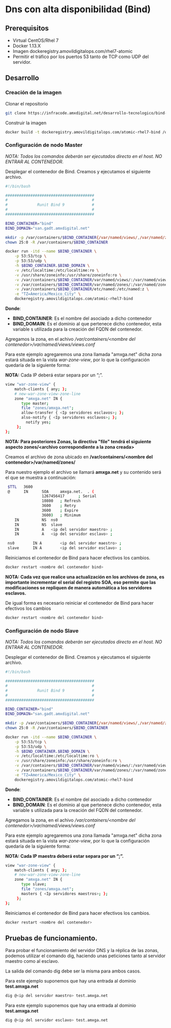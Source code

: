# Dns con alta disponibilidad (Bind)

## Prerequisitos

* Virtual CentOS/Rhel 7
* Docker 1.13.X
* Imagen dockeregistry.amovildigitalops.com/rhel7-atomic
* Permitir el tráfico por los puertos 53 tanto de TCP como UDP del servidor.

## Desarrollo

### Creación de la imagen

Clonar el repositorio
```sh
git clone https://infracode.amxdigital.net/desarrollo-tecnologico/bind-ha.git /opt/bind-ha
```
Construir la imagen
```sh
docker build -t dockeregistry.amovildigitalops.com/atomic-rhel7-bind /opt/bind-ha/docker/
```

### Configuración de nodo Master

*NOTA: Todos los comandos deberán ser ejecutados directo en el host. NO ENTRAR AL CONTENEDOR.*

Desplegar el contenedor de Bind. Creamos y ejecutamos el siguiente archivo.

```bash
#!/bin/bash

#######################################
#                                     #
#             Runit Bind 9            #
#                                     #
#######################################

BIND_CONTAINER="bind"
BIND_DOMAIN="san.gadt.amxdigital.net"

mkdir -p /var/containers/$BIND_CONTAINER{/var/named/views/,/var/named/zones/,/etc/named} -p
chown 25:0 -R /var/containers/$BIND_CONTAINER

docker run -itd --name $BIND_CONTAINER \
    -p 53:53/tcp \
    -p 53:53/udp \
    -h $BIND_CONTAINER.$BIND_DOMAIN \
    -v /etc/localtime:/etc/localtime:ro \
    -v /usr/share/zoneinfo:/usr/share/zoneinfo:ro \
    -v /var/containers/$BIND_CONTAINER/var/named/views/:/var/named/views/:z \
    -v /var/containers/$BIND_CONTAINER/var/named/zones/:/var/named/zones/:z \
    -v /var/containers/$BIND_CONTAINER/etc/named:/etc/named:z \
    -e "TZ=America/Mexico_City" \
    dockeregistry.amovildigitalops.com/atomic-rhel7-bind
```

**Donde**:
* **BIND_CONTAINER**: Es el nombre del asociado a dicho contenedor
* **BIND_DOMAIN**: Es el dominio al que pertenece dicho contenedor, esta variable s utilizada para la creación del FQDN del contenedor.

Agregamos la zona, en el achivo */var/containers/\<nombre del contenedor>/var/named/views/views.conf*

Para este ejemplo agregaremos una zona llamada "amxga.net" dicha zona estará situada en la vista *war-zone-view*, por lo que la configuración quedaría de la siguiente forma:

**NOTA:** Cada IP deberá estar separa por un “;”.

```sh
view "war-zone-view" {
    match-clients { any; };
    # new-war-zone-view-zone-line
    zone "amxga.net" IN { 
       type master;
       file "zones/amxga.net";
       allow-transfer { <Ip servidores esclavos>; };
       also-notify { <Ip servidores esclavos>; };
         notify yes;          
     };
};
```
**NOTA: Para posteriores Zonas, la directiva "file" tendrá el siguiente aspecto
zones/\<archivo correspondiente a la zona creada\>**

Creamos el archivo de zona ubicado en **/var/containers/\<nombre del contenedor>/var/named/zones/**

Para nuestro ejemplo el archivo se llamará **amxga.net** y su contenido será el que se muestra a continuación:

```bash
 $TTL	3600
 @   	IN  	SOA 	amxga.net.  . (
             	1267456417  	; Serial
             	10800   ; Refresh
             	3600	; Retry
             	3600	; Expire
             	3600)   ; Minimum
 	IN      	NS  ns0
 	IN      	NS  slave
 	IN      	A   <ip del servidor maestro> ;
 	IN      	A   <ip del servidor esclavo> ;

 ns0       	IN A    	<ip del servidor maestro> ;
 slave     	IN A    	<ip del servidor esclavo> ;
```

Reiniciamos el contenedor de Bind para hacer efectivos los cambios.

```bash
docker restart <nombre del contenedor bind>
```

**NOTA: Cada vez que realice una actualización en los archivos de zona, es importante incrementar el serial del registro SOA, eso permite que las modificaciones se repliquen de manera automática a los servidores esclavos.**

De igual forma es necesario reiniciar el contenedor de Bind para hacer efectivos los cambios

```bash
docker restart <nombre del contenedor bind>
```

### Configuración de nodo Slave

*NOTA: Todos los comandos deberán ser ejecutados directo en el host. NO ENTRAR AL CONTENEDOR.*

Desplegar el contenedor de Bind. Creamos y ejecutamos el siguiente archivo.

```sh
#!/bin/bash

#######################################
#                                     #
#             Runit Bind 9            #
#                                     #
#######################################

BIND_CONTAINER="bind"
BIND_DOMAIN="san.gadt.amxdigital.net"

mkdir -p /var/containers/$BIND_CONTAINER{/var/named/views/,/var/named/zones/} -p
chown 25:0 -R /var/containers/$BIND_CONTAINER

docker run -itd --name $BIND_CONTAINER \
    -p 53:53/tcp \
    -p 53:53/udp \
    -h $BIND_CONTAINER.$BIND_DOMAIN \
    -v /etc/localtime:/etc/localtime:ro \
    -v /usr/share/zoneinfo:/usr/share/zoneinfo:ro \
    -v /var/containers/$BIND_CONTAINER/var/named/views/:/var/named/views/:z \
    -v /var/containers/$BIND_CONTAINER/var/named/zones/:/var/named/zones/:z \
    -e "TZ=America/Mexico_City" \
    dockeregistry.amovildigitalops.com/atomic-rhel7-bind
```

**Donde**:
* **BIND_CONTAINER**: Es el nombre del asociado a dicho contenedor
* **BIND_DOMAIN**: Es el dominio al que pertenece dicho contenedor, esta variable s utilizada para la creación del FQDN del contenedor.

Agregamos la zona, en el achivo */var/containers/\<nombre del contenedor>/var/named/views/views.conf*

Para este ejemplo agregaremos una zona llamada "amxga.net" dicha zona estará situada en la vista *war-zone-view*, por lo que la configuración quedaría de la siguiente forma:

**NOTA: Cada IP maestra deberá estar separa por un “;”.**

```bash
view "war-zone-view" {
    match-clients { any; };
    # new-war-zone-view-zone-line
    zone "amxga.net" IN {                                                 
       type slave;                                                         
       file "zones/amxga.net";                              
       masters { <Ip servidores maestros>; };                                                                      
     };
};
```
Reiniciamos el contenedor de Bind para hacer efectivos los cambios.

```bash
docker restart <nombre del contenedor>
```

## Pruebas de funcionamiento.

Para probar el funcionamiento del servidor DNS y la réplica de las zonas, podemos utilizar el comando dig, haciendo unas peticiones tanto al servidor maestro como al esclavo.

La salida del comando dig debe ser la misma para ambos casos.

Para este ejemplo suponemos que hay una entrada al dominio **test.amxga.net**

```bash
dig @<ip del servidor maestro> test.amxga.net
```
Para este ejemplo suponemos que hay una entrada al dominio **test.amxga.net**

```bash
dig @<ip del servidor esclavo> test.amxga.net
```
